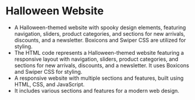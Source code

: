 # Halloween Website
- A Halloween-themed website with spooky design elements, featuring navigation, sliders, product categories, and sections for new arrivals, discounts, and a newsletter. Boxicons and Swiper CSS are utilized for styling.
- The HTML code represents a Halloween-themed website featuring a responsive layout with navigation, sliders, product categories, and sections for new arrivals, discounts, and a newsletter. It uses Boxicons and Swiper CSS for styling.
- A responsive website with multiple sections and features, built using HTML, CSS, and JavaScript.
- It includes various sections and features for a modern web design.
